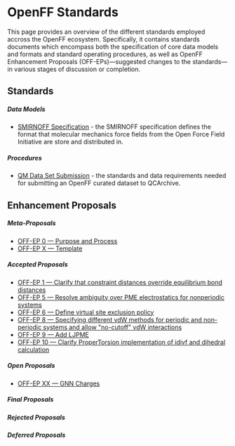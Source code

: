 # OpenFF Standards

This page provides an overview of the different standards employed accross the OpenFF ecosystem. Specifically, it 
contains standards documents which encompass both the specification of core data models and formats and standard 
operating procedures, as well as OpenFF Enhancement Proposals (OFF-EPs)—suggested changes to the standards—in various 
stages of discussion or completion.

## Standards

##### Data Models

* [SMIRNOFF Specification](standards/smirnoff.md) - the SMIRNOFF specification defines the format that molecular 
  mechanics force fields from the Open Force Field Initiative are store and distributed in.

##### Procedures
  
* [QM Data Set Submission](standards/qm-data-submission.md) - the standards and data requirements needed for submitting 
  an OpenFF curated dataset to QCArchive.

## Enhancement Proposals

##### Meta-Proposals

* [OFF-EP 0 &mdash; Purpose and Process](enhancement-proposals/off-ep-0000.md)
* [OFF-EP X &mdash; Template](enhancement-proposals/off-ep-template.md)

##### Accepted Proposals

* [OFF-EP 1 &mdash; Clarify that constraint distances override equilibrium bond distances](enhancement-proposals/off-ep-0001.md)
* [OFF-EP 5 &mdash; Resolve ambiguity over PME electrostatics for nonperiodic systems](enhancement-proposals/off-ep-0005.md)
* [OFF-EP 6 &mdash; Define virtual site exclusion policy](enhancement-proposals/off-ep-0006.md)
* [OFF-EP 8 &mdash; Specifying different vdW methods for periodic and non-periodic systems and allow "no-cutoff" vdW interactions](enhancement-proposals/off-ep-0008.md)
* [OFF-EP 9 &mdash; Add LJPME](enhancement-proposals/off-ep-0009.md)
* [OFF-EP 10 &mdash; Clarify ProperTorsion implementation of idivf and dihedral calculation](enhancement-proposals/off-ep-0010.md)

##### Open Proposals

* [OFF-EP XX &mdash; GNN Charges](enhancement-proposals/off-ep-00XX.md)

##### Final Proposals

##### Rejected Proposals

##### Deferred Proposals
